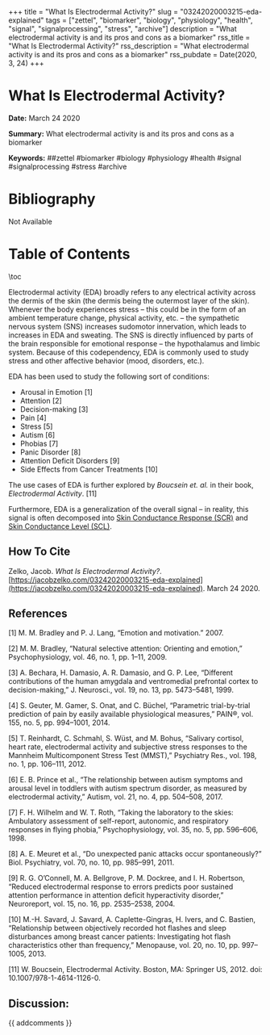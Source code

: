 +++
title = "What Is Electrodermal Activity?"
slug = "03242020003215-eda-explained"
tags = ["zettel", "biomarker", "biology", "physiology", "health", "signal", "signalprocessing", "stress", "archive"]
description = "What electrodermal activity is and its pros and cons as a biomarker"
rss_title = "What Is Electrodermal Activity?"
rss_description = "What electrodermal activity is and its pros and cons as a biomarker"
rss_pubdate = Date(2020, 3, 24)
+++



What Is Electrodermal Activity?
=========

**Date:** March 24 2020

**Summary:** What electrodermal activity is and its pros and cons as a biomarker

**Keywords:** ##zettel #biomarker #biology #physiology #health #signal #signalprocessing #stress  #archive

Bibliography
==========

Not Available

Table of Contents
=========

\toc

Electrodermal activity (EDA) broadly refers to any electrical activity across the dermis of the skin (the dermis being the outermost layer of the skin). Whenever the body experiences stress – this could be in the form of an ambient temperature change, physical activity, etc. – the sympathetic nervous system (SNS) increases sudomotor innervation, which leads to increases in EDA and sweating. The SNS is directly influenced by parts of the brain responsible for emotional response – the hypothalamus and limbic system. Because of this codependency, EDA is commonly used to study stress and other affective behavior (mood, disorders, etc.).

EDA has been used to study the following sort of conditions:

  * Arousal in Emotion [1]
  * Attention [2]
  * Decision-making [3]
  * Pain [4]
  * Stress [5]
  * Autism [6]
  * Phobias [7]
  * Panic Disorder [8]
  * Attention Deficit Disorders [9]
  * Side Effects from Cancer Treatments [10]

The use cases of EDA is further explored by *Boucsein et. al.* in their book, *Electrodermal Activity*. [11]

Furthermore, EDA is a generalization of the overall signal – in reality, this signal is often decomposed into [Skin Conductance Response (SCR)](https://jacobzelko.com/04092020162632-skin-response) and [Skin Conductance Level (SCL)](https://jacobzelko.com/04092020161622-skin-conductance).
## How To Cite

 Zelko, Jacob. _What Is Electrodermal Activity?_. [https://jacobzelko.com/03242020003215-eda-explained](https://jacobzelko.com/03242020003215-eda-explained). March 24 2020.
## References

[1] M. M. Bradley and P. J. Lang, “Emotion and motivation.” 2007.

[2] M. M. Bradley, “Natural selective attention: Orienting and emotion,” Psychophysiology, vol. 46, no. 1, pp. 1–11, 2009.

[3] A. Bechara, H. Damasio, A. R. Damasio, and G. P. Lee, “Different contributions of the human amygdala and ventromedial prefrontal cortex to decision-making,” J. Neurosci., vol. 19, no. 13, pp. 5473–5481, 1999.

[4] S. Geuter, M. Gamer, S. Onat, and C. Büchel, “Parametric trial-by-trial prediction of pain by easily available physiological measures,” PAIN®, vol. 155, no. 5, pp. 994–1001, 2014.

[5] T. Reinhardt, C. Schmahl, S. Wüst, and M. Bohus, “Salivary cortisol, heart rate, electrodermal activity and subjective stress responses to the Mannheim Multicomponent Stress Test (MMST),” Psychiatry Res., vol. 198, no. 1, pp. 106–111, 2012.

[6] E. B. Prince et al., “The relationship between autism symptoms and arousal level in toddlers with autism spectrum disorder, as measured by electrodermal activity,” Autism, vol. 21, no. 4, pp. 504–508, 2017.

[7] F. H. Wilhelm and W. T. Roth, “Taking the laboratory to the skies: Ambulatory assessment of self-report, autonomic, and respiratory responses in flying phobia,” Psychophysiology, vol. 35, no. 5, pp. 596–606, 1998.

[8] A. E. Meuret et al., “Do unexpected panic attacks occur spontaneously?” Biol. Psychiatry, vol. 70, no. 10, pp. 985–991, 2011.

[9] R. G. O’Connell, M. A. Bellgrove, P. M. Dockree, and I. H. Robertson, “Reduced electrodermal response to errors predicts poor sustained attention performance in attention deficit hyperactivity disorder,” Neuroreport, vol. 15, no. 16, pp. 2535–2538, 2004.

[10] M.-H. Savard, J. Savard, A. Caplette-Gingras, H. Ivers, and C. Bastien, “Relationship between objectively recorded hot flashes and sleep disturbances among breast cancer patients: Investigating hot flash characteristics other than frequency,” Menopause, vol. 20, no. 10, pp. 997–1005, 2013.

[11] W. Boucsein, Electrodermal Activity. Boston, MA: Springer US, 2012. doi: 10.1007/978-1-4614-1126-0.
## Discussion: 

{{ addcomments }}
